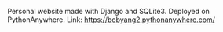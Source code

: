 Personal website made with Django and SQLite3. Deployed on PythonAnywhere.
Link: https://bobyang2.pythonanywhere.com/
